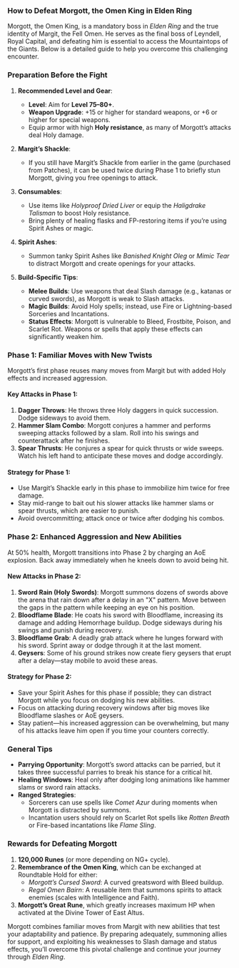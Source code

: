 ### **How to Defeat Morgott, the Omen King in Elden Ring**

Morgott, the Omen King, is a mandatory boss in *Elden Ring* and the true identity of Margit, the Fell Omen. He serves as the final boss of Leyndell, Royal Capital, and defeating him is essential to access the Mountaintops of the Giants. Below is a detailed guide to help you overcome this challenging encounter.

### **Preparation Before the Fight**

1. **Recommended Level and Gear**:
   - **Level**: Aim for **Level 75–80+**.
   - **Weapon Upgrade**: +15 or higher for standard weapons, or +6 or higher for special weapons.
   - Equip armor with high **Holy resistance**, as many of Morgott’s attacks deal Holy damage.

2. **Margit’s Shackle**:
   - If you still have Margit’s Shackle from earlier in the game (purchased from Patches), it can be used twice during Phase 1 to briefly stun Morgott, giving you free openings to attack.

3. **Consumables**:
   - Use items like *Holyproof Dried Liver* or equip the *Haligdrake Talisman* to boost Holy resistance.
   - Bring plenty of healing flasks and FP-restoring items if you’re using Spirit Ashes or magic.

4. **Spirit Ashes**:
   - Summon tanky Spirit Ashes like *Banished Knight Oleg* or *Mimic Tear* to distract Morgott and create openings for your attacks.

5. **Build-Specific Tips**:
   - **Melee Builds**: Use weapons that deal Slash damage (e.g., katanas or curved swords), as Morgott is weak to Slash attacks.
   - **Magic Builds**: Avoid Holy spells; instead, use Fire or Lightning-based Sorceries and Incantations.
   - **Status Effects**: Morgott is vulnerable to Bleed, Frostbite, Poison, and Scarlet Rot. Weapons or spells that apply these effects can significantly weaken him.

### **Phase 1: Familiar Moves with New Twists**

Morgott’s first phase reuses many moves from Margit but with added Holy effects and increased aggression.

#### **Key Attacks in Phase 1**:
1. **Dagger Throws**: He throws three Holy daggers in quick succession. Dodge sideways to avoid them.
2. **Hammer Slam Combo**: Morgott conjures a hammer and performs sweeping attacks followed by a slam. Roll into his swings and counterattack after he finishes.
3. **Spear Thrusts**: He conjures a spear for quick thrusts or wide sweeps. Watch his left hand to anticipate these moves and dodge accordingly.

#### **Strategy for Phase 1**:
- Use Margit’s Shackle early in this phase to immobilize him twice for free damage.
- Stay mid-range to bait out his slower attacks like hammer slams or spear thrusts, which are easier to punish.
- Avoid overcommitting; attack once or twice after dodging his combos.

### **Phase 2: Enhanced Aggression and New Abilities**

At 50% health, Morgott transitions into Phase 2 by charging an AoE explosion. Back away immediately when he kneels down to avoid being hit.

#### **New Attacks in Phase 2**:
1. **Sword Rain (Holy Swords)**: Morgott summons dozens of swords above the arena that rain down after a delay in an "X" pattern. Move between the gaps in the pattern while keeping an eye on his position.
2. **Bloodflame Blade**: He coats his sword with Bloodflame, increasing its damage and adding Hemorrhage buildup. Dodge sideways during his swings and punish during recovery.
3. **Bloodflame Grab**: A deadly grab attack where he lunges forward with his sword. Sprint away or dodge through it at the last moment.
4. **Geysers**: Some of his ground strikes now create fiery geysers that erupt after a delay—stay mobile to avoid these areas.

#### **Strategy for Phase 2**:
- Save your Spirit Ashes for this phase if possible; they can distract Morgott while you focus on dodging his new abilities.
- Focus on attacking during recovery windows after big moves like Bloodflame slashes or AoE geysers.
- Stay patient—his increased aggression can be overwhelming, but many of his attacks leave him open if you time your counters correctly.

### **General Tips**
- **Parrying Opportunity**: Morgott’s sword attacks can be parried, but it takes three successful parries to break his stance for a critical hit.
- **Healing Windows**: Heal only after dodging long animations like hammer slams or sword rain attacks.
- **Ranged Strategies**:
   - Sorcerers can use spells like *Comet Azur* during moments when Morgott is distracted by summons.
   - Incantation users should rely on Scarlet Rot spells like *Rotten Breath* or Fire-based incantations like *Flame Sling*.

### **Rewards for Defeating Morgott**
1. **120,000 Runes** (or more depending on NG+ cycle).
2. **Remembrance of the Omen King**, which can be exchanged at Roundtable Hold for either:
   - *Morgott’s Cursed Sword*: A curved greatsword with Bleed buildup.
   - *Regal Omen Bairn*: A reusable item that summons spirits to attack enemies (scales with Intelligence and Faith).
3. **Morgott’s Great Rune**, which greatly increases maximum HP when activated at the Divine Tower of East Altus.

Morgott combines familiar moves from Margit with new abilities that test your adaptability and patience. By preparing adequately, summoning allies for support, and exploiting his weaknesses to Slash damage and status effects, you’ll overcome this pivotal challenge and continue your journey through *Elden Ring*.